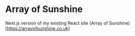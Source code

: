 # Array of Sunshine

Next.js version of my existing React site (Array of Sunshine)[https://arrayofsunshine.co.uk]
